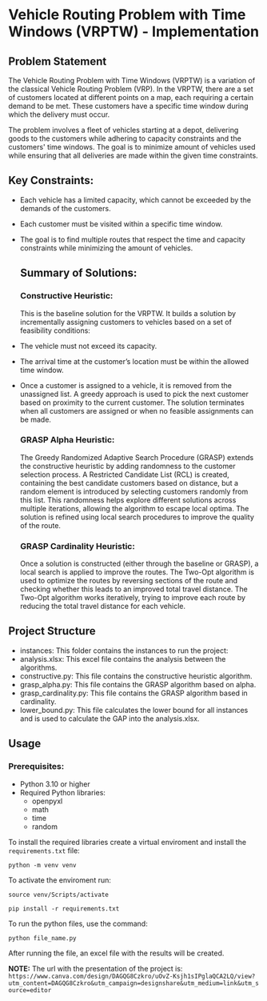 # Vehicle Routing Problem with Time Windows (VRPTW) - Implementation


## Problem Statement

The Vehicle Routing Problem with Time Windows (VRPTW) is a variation of the classical Vehicle Routing Problem (VRP). In the VRPTW, there are a set of customers located at different points on a map, each requiring a certain demand to be met. These customers have a specific time window during which the delivery must occur.

The problem involves a fleet of vehicles starting at a depot, delivering goods to the customers while adhering to capacity constraints and the customers' time windows. The goal is to minimize amount of vehicles used while ensuring that all deliveries are made within the given time constraints.

## Key Constraints:

- Each vehicle has a limited capacity, which cannot be exceeded by the demands of the customers.
- Each customer must be visited within a specific time window.
- The goal is to find multiple routes that respect the time and capacity constraints while minimizing the amount of vehicles.

  ## Summary of Solutions:


  ### Constructive Heuristic:
  This is the baseline solution for the VRPTW. It builds a solution by incrementally assigning customers to vehicles based on a set of feasibility conditions:
- The vehicle must not exceed its capacity.
- The arrival time at the customer’s location must be within the allowed time window.
- Once a customer is assigned to a vehicle, it is removed from the unassigned list. A greedy approach is used to pick the next customer based on proximity to the current customer.
The solution terminates when all customers are assigned or when no feasible assignments can be made.

  ### GRASP Alpha Heuristic:
  The Greedy Randomized Adaptive Search Procedure (GRASP) extends the constructive heuristic by adding randomness to the customer selection process.
A Restricted Candidate List (RCL) is created, containing the best candidate customers based on distance, but a random element is introduced by selecting customers randomly from this list.
This randomness helps explore different solutions across multiple iterations, allowing the algorithm to escape local optima.
The solution is refined using local search procedures to improve the quality of the route.


  ### GRASP Cardinality Heuristic:
  Once a solution is constructed (either through the baseline or GRASP), a local search is applied to improve the routes.
The Two-Opt algorithm is used to optimize the routes by reversing sections of the route and checking whether this leads to an improved total travel distance.
The Two-Opt algorithm works iteratively, trying to improve each route by reducing the total travel distance for each vehicle.

## Project Structure

- instances: This folder contains the instances to run the project:
- analysis.xlsx: This excel file contains the analysis between the algorithms.
- constructive.py: This file contains the constructive heuristic algorithm.
- grasp_alpha.py: This file contains the GRASP algorithm based on alpha.
- grasp_cardinality.py: This file contains the GRASP algorithm based in cardinality.
- lower_bound.py: This file calculates the lower bound for all instances and is used to calculate the GAP into the analysis.xlsx.


## Usage 


### Prerequisites:
- Python 3.10 or higher
- Required Python libraries:
  - openpyxl
  - math
  - time
  - random
 
To install the required libraries create a virtual enviroment and install the ```requirements.txt``` file:

```
python -m venv venv
```
To activate the enviroment run:
```
source venv/Scripts/activate

```

```
pip install -r requirements.txt
```

To run the python files, use the command:

```
python file_name.py
```
After running the file, an excel file with the results will be created.

**NOTE:**
The url with the presentation of the project is: ```https://www.canva.com/design/DAGQG8Czkro/uOvZ-Ksjh1sIPglaQCA2LQ/view?utm_content=DAGQG8Czkro&utm_campaign=designshare&utm_medium=link&utm_source=editor```


